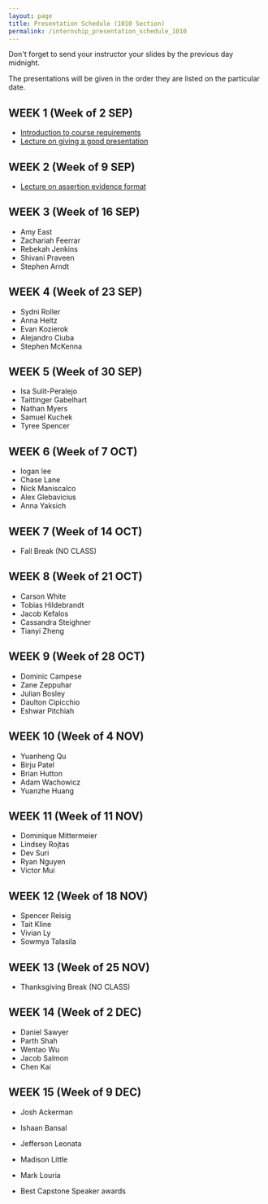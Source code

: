 ```yaml
---
layout: page
title: Presentation Schedule (1010 Section)
permalink: /internship_presentation_schedule_1010
---
```


Don't forget to send your instructor your slides by the previous day midnight.

The presentations will be given in the order they are listed on the particular date.

## WEEK 1 (Week of 2 SEP)

* [Introduction to course requirements](/internships/pdfs/lecture-on-presentations-internship.pdf)
* [Lecture on giving a good presentation](/internships/pdfs/lecture-on-presentations-internship.pdf)
 

## WEEK 2 (Week of 9 SEP)

* [Lecture on assertion evidence format](/internships/pdfs/lecture-on-assertion-evidence-format.pdf)

## WEEK 3 (Week of 16 SEP)
  
* Amy East
* Zachariah Feerrar
* Rebekah Jenkins
* Shivani Praveen
* Stephen Arndt

## WEEK 4 (Week of 23 SEP)

* Sydni Roller
* Anna Heltz
* Evan Kozierok
* Alejandro Ciuba
* Stephen McKenna

## WEEK 5 (Week of 30 SEP)

* Isa Sulit-Peralejo
* Taittinger Gabelhart
* Nathan Myers
* Samuel Kuchek
* Tyree Spencer

## WEEK 6 (Week of 7 OCT)

* logan lee
* Chase Lane
* Nick Maniscalco
* Alex Glebavicius
* Anna Yaksich

## WEEK 7 (Week of 14 OCT)

* Fall Break (NO CLASS)

## WEEK 8 (Week of 21 OCT)

* Carson White
* Tobias Hildebrandt
* Jacob Kefalos
* Cassandra Steighner
* Tianyi Zheng

## WEEK 9 (Week of 28 OCT)

* Dominic Campese
* Zane Zeppuhar
* Julian Bosley
* Daulton Cipicchio
* Eshwar Pitchiah

## WEEK 10 (Week of 4 NOV)

* Yuanheng Qu
* Birju Patel
* Brian Hutton
* Adam Wachowicz
* Yuanzhe Huang

## WEEK 11 (Week of 11 NOV)

* Dominique Mittermeier
* Lindsey Rojtas
* Dev Suri
* Ryan Nguyen
* Victor Mui

## WEEK 12 (Week of 18 NOV)

* Spencer Reisig
* Tait Kline
* Vivian Ly
* Sowmya Talasila

## WEEK 13 (Week of 25 NOV)

* Thanksgiving Break (NO CLASS)

## WEEK 14 (Week of 2 DEC)

* Daniel Sawyer
* Parth Shah
* Wentao Wu
* Jacob Salmon
* Chen Kai
## WEEK 15 (Week of 9 DEC)

* Josh Ackerman
* Ishaan Bansal
* Jefferson Leonata
* Madison Little
* Mark Louria

* Best Capstone Speaker awards
